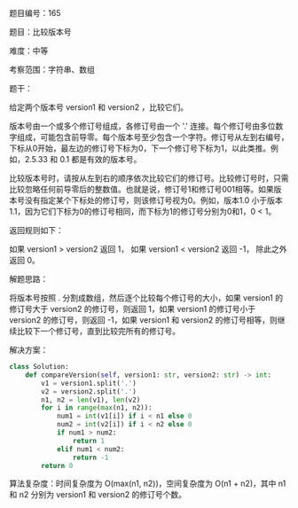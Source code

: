 题目编号：165

题目：比较版本号

难度：中等

考察范围：字符串、数组

题干：

给定两个版本号 version1 和 version2 ，比较它们。

版本号由一个或多个修订号组成，各修订号由一个 '.' 连接。每个修订号由多位数字组成，可能包含前导零。每个版本号至少包含一个字符。修订号从左到右编号，下标从0开始，最左边的修订号下标为0，下一个修订号下标为1，以此类推。例如，2.5.33 和 0.1 都是有效的版本号。

比较版本号时，请按从左到右的顺序依次比较它们的修订号。比较修订号时，只需比较忽略任何前导零后的整数值。也就是说，修订号1和修订号001相等。如果版本号没有指定某个下标处的修订号，则该修订号视为0。例如，版本1.0 小于版本1.1，因为它们下标为0的修订号相同，而下标为1的修订号分别为0和1，0 < 1。

返回规则如下：

如果 version1 > version2 返回 1，
如果 version1 < version2 返回 -1，
除此之外返回 0。

解题思路：

将版本号按照 . 分割成数组，然后逐个比较每个修订号的大小，如果 version1 的修订号大于 version2 的修订号，则返回 1，如果 version1 的修订号小于 version2 的修订号，则返回 -1，如果 version1 和 version2 的修订号相等，则继续比较下一个修订号，直到比较完所有的修订号。

解决方案：

```python
class Solution:
    def compareVersion(self, version1: str, version2: str) -> int:
        v1 = version1.split('.')
        v2 = version2.split('.')
        n1, n2 = len(v1), len(v2)
        for i in range(max(n1, n2)):
            num1 = int(v1[i]) if i < n1 else 0
            num2 = int(v2[i]) if i < n2 else 0
            if num1 > num2:
                return 1
            elif num1 < num2:
                return -1
        return 0
```

算法复杂度：时间复杂度为 O(max(n1, n2))，空间复杂度为 O(n1 + n2)，其中 n1 和 n2 分别为 version1 和 version2 的修订号个数。